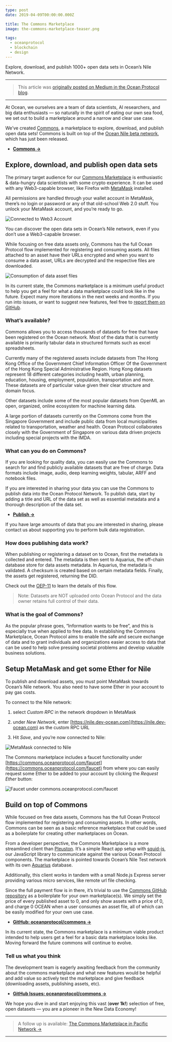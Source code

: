 ```yaml
---
type: post
date: 2019-04-09T00:00:00.000Z

title: The Commons Marketplace
image: the-commons-marketplace-teaser.png

tags:
  - oceanprotocol
  - blockchain
  - design
---
```


Explore, download, and publish 1000+ open data sets in Ocean’s Nile Network.

---

> This article was [originally posted on Medium in the Ocean Protocol blog](https://blog.oceanprotocol.com/the-commons-data-marketplace-c57a44288314).

---

At Ocean, we ourselves are a team of data scientists, AI researchers, and big data enthusiasts — so naturally in the spirit of eating our own sea food, we set out to build a marketplace around a narrow and clear use case.

We’ve created [Commons](https://commons.oceanprotocol.com/), a marketplace to explore, download, and publish open data sets! Commons is built on top of the [Ocean Nile beta network](https://medium.com/@TeamOcean/51afd6145b6c), which has just been released.

- [**Commons →**](https://commons.oceanprotocol.com)

## Explore, download, and publish open data sets

The primary target audience for our [Commons Marketplace](https://commons.oceanprotocol.com/) is enthusiastic & data-hungry data scientists with some crypto experience. It can be used with any Web3-capable browser, like Firefox with [MetaMask](https://metamask.io) installed.

All permissions are handled through your wallet account in MetaMask, there’s no login or password or any of that old-school Web 2.0 stuff. You unlock your MetaMask account, and you’re ready to go.

![Connected to Web3 Account](web3-account.png)

You can discover the open data sets in Ocean’s Nile network, even if you don’t use a Web3-capable browser.

While focusing on free data assets only, Commons has the full Ocean Protocol flow implemented for registering and consuming assets. All files attached to an asset have their URLs encrypted and when you want to consume a data asset, URLs are decrypted and the respective files are downloaded.

![Consumption of data asset files](consume.png)

In its current state, the Commons marketplace is a minimum useful product to help you get a feel for what a data marketplace could look like in the future. Expect many more iterations in the next weeks and months. If you run into issues, or want to suggest new features, feel free to [report them on GitHub](https://github.com/oceanprotocol/commons/issues/new).

### What’s available?

Commons allows you to access thousands of datasets for free that have been registered on the Ocean network. Most of the data that is currently available is primarily tabular data in structured formats such as excel spreadsheets.

Currently many of the registered assets include datasets from The Hong Kong Office of the Government Chief Information Officer Of the Government of the Hong Kong Special Administrative Region. Hong Kong datasets represent 18 different categories including health, urban planning, education, housing, employment, population, transportation and more. These datasets are of particular value given their clear structure and domain focus.

Other datasets include some of the most popular datasets from OpenML an open, organized, online ecosystem for machine learning data.

A large portion of datasets currently on the Commons come from the Singapore Government and include public data from local municipalities related to transportation, weather and health. Ocean Protocol collaborates closely with the Government of Singapore on various data driven projects including special projects with the IMDA.

### What can you do on Commons?

If you are looking for quality data, you can easily use the Commons to search for and find publicly available datasets that are free of charge. Data formats include image, audio, deep learning weights, tabular, ARFF and notebook files.

If you are interested in sharing your data you can use the Commons to publish data into the Ocean Protocol Network. To publish data, start by adding a title and URL of the data set as well as essential metadata and a thorough description of the data set.

- [**Publish →**](https://commons.oceanprotocol.com/publish)

If you have large amounts of data that you are interested in sharing, please contact us about supporting you to perform bulk data registration.

### How does publishing data work?

When publishing or registering a dataset on to Ocean, first the metadata is collected and entered. The metadata is then sent to Aquarius, the off-chain database store for data assets metadata. In Aquarius, the metadata is validated. A checksum is created based on certain metadata fields. Finally, the assets get registered, returning the DID.

Check out the [OEP-11](https://github.com/oceanprotocol/OEPs/tree/master/11#publishing) to learn the details of this flow.

> Note: Datasets are NOT uploaded onto Ocean Protocol and the data owner retains full control of their data.

### What is the goal of Commons?

As the popular phrase goes, “Information wants to be free”, and this is especially true when applied to free data. In establishing the Commons Marketplace, Ocean Protocol aims to enable the safe and secure exchange of data and to grant individuals and organizations easier access to data that can be used to help solve pressing societal problems and develop valuable business solutions.

## Setup MetaMask and get some Ether for Nile

To publish and download assets, you must point MetaMask towards Ocean’s Nile network. You also need to have some Ether in your account to pay gas costs.

To connect to the Nile network:

1. select _Custom RPC_ in the network dropdown in MetaMask

2. under _New Network_, enter [https://nile.dev-ocean.com](https://nile.dev-ocean.com) as the custom RPC URL

3. Hit _Save_, and you’re now connected to Nile:

![MetaMask connected to Nile](metamask-nile.png)

The Commons marketplace includes a faucet functionality under [https://commons.oceanprotocol.com/faucet](https://commons.oceanprotocol.com/faucet) from where you can easily request some Ether to be added to your account by clicking the _Request Ether_ button:

![Faucet under commons.oceanprotocol.com/faucet](commons-faucet.png)

## Build on top of Commons

While focused on free data assets, Commons has the full Ocean Protocol flow implemented for registering and consuming assets. In other words, Commons can be seen as a basic reference marketplace that could be used as a boilerplate for creating other marketplaces on Ocean.

From a developer perspective, the Commons Marketplace is a more streamlined client than [Pleuston](https://github.com/oceanprotocol/pleuston). It’s a simple React app setup with [squid-js](https://github.com/oceanprotocol/squid-js), our JavaScript library to communicate against the various Ocean Protocol components. The marketplace is pointed towards Ocean’s Nile Test network with its own [Aquarius](https://github.com/oceanprotocol/aquarius) database.

Additionally, this client works in tandem with a small Node.js Express server providing various micro services, like remote url file checking.

Since the full payment flow is in there, it’s trivial to use the [Commons GitHub repository](https://github.com/oceanprotocol/commons) as a boilerplate for your own marketplace(s). We simply set the price of every published asset to 0, and only show assets with a price of 0, and charge 0 OCEAN when a user consumes an asset file, all of which can be easily modified for your own use case.

- [**GitHub: oceanprotocol/commons →**](https://github.com/oceanprotocol/commons)

In its current state, the Commons marketplace is a minimum viable product intended to help users get a feel for a basic data marketplace looks like. Moving forward the future commons will continue to evolve.

### Tell us what you think

The development team is eagerly awaiting feedback from the community about the commons marketplace and what new features would be helpful and add value so actively test the marketplace and give feedback (downloading assets, publishing assets, etc).

- [**GitHub Issues: oceanprotocol/commons →**](https://github.com/oceanprotocol/commons/issues)

We hope you dive in and start enjoying this vast (**over 1k!**) selection of free, open datasets — you are a pioneer in the New Data Economy!

---

> A follow up is available: [The Commons Marketplace in Pacific Network →](/the-commons-marketplace-in-pacific-network)

---
